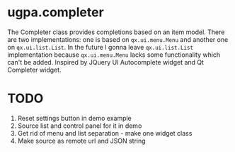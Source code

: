 # ugpa.completer
The Completer class provides completions based on an item model.
There are two implementations: one is based on `qx.ui.menu.Menu` and another one on `qx.ui.list.List`.
In the future I gonna leave `qx.ui.list.List` implementation because `qx.ui.menu.Menu` lacks some functionality which can't be added.
Inspired by JQuery UI Autocomplete widget and Qt Completer widget.

# TODO
1. Reset settings button in demo example
2. Source list and control panel for it in demo
3. Get rid of menu and list separation - make one widget class
4. Make source as remote url and JSON string